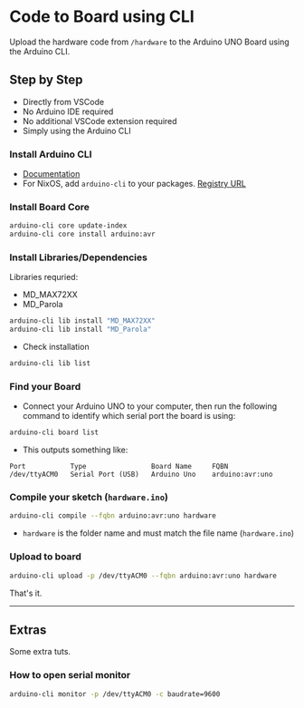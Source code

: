 # Code to Board using CLI
Upload the hardware code from `/hardware` to the Arduino UNO Board using the Arduino CLI.

## Step by Step
- Directly from VSCode
- No Arduino IDE required
- No additional VSCode extension required
- Simply using the Arduino CLI

### Install Arduino CLI
- [Documentation](https://arduino.github.io/arduino-cli/0.32/installation/)
- For NixOS, add `arduino-cli` to your packages. [Registry URL](https://search.nixos.org/packages?channel=25.05&show=arduino-cli&query=arduino-cli)

### Install Board Core
```bash
arduino-cli core update-index
arduino-cli core install arduino:avr
```

### Install Libraries/Dependencies
Libraries requried:
- MD_MAX72XX
- MD_Parola

```bash
arduino-cli lib install "MD_MAX72XX"
arduino-cli lib install "MD_Parola"
```

- Check installation
```bash
arduino-cli lib list
```

### Find your Board
- Connect your Arduino UNO to your computer, then run the following command to identify which serial port the board is using:
```bash
arduino-cli board list
```

- This outputs something like:
```pgsql
Port           Type                Board Name     FQBN
/dev/ttyACM0   Serial Port (USB)   Arduino Uno    arduino:avr:uno
```

### Compile your sketch (`hardware.ino`)
```bash
arduino-cli compile --fqbn arduino:avr:uno hardware
```
- `hardware` is the folder name and must match the file name (`hardware.ino`)

### Upload to board
```bash
arduino-cli upload -p /dev/ttyACM0 --fqbn arduino:avr:uno hardware
```

That's it.

---

## Extras
Some extra tuts.

### How to open serial monitor 
```bash
arduino-cli monitor -p /dev/ttyACM0 -c baudrate=9600
```